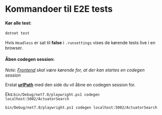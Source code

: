 ﻿# Kommandoer til E2E tests

#### Kør alle test:
```bash
dotnet test
```

Hvis `Headless` er sat til **false** i `.runsettings` vises de kørende tests live i en browser.



#### Åben codegen session:
*Note: <u>Frontend</u> skal være kørende for, at der kan startes en codegen session*


Erstat <u>**urlPath**</u> med den side du vil åbne en codegen session for.<br>

Eks:``
bin/Debug/net7.0/playwright.ps1 codegen localhost:5002/ActuatorSearch
``
```bash
bin/Debug/net7.0/playwright.ps1 codegen localhost:5002/ActuatorSearch
```




